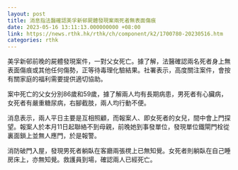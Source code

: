 ```yaml
---
layout: post
title: 消息指法醫確認美孚新邨屍體發現案兩死者無表面傷痕
date: 2023-05-16 13:11:13.000000000 +08:00
link: https://news.rthk.hk/rthk/ch/component/k2/1700780-20230516.htm
categories: rthk
---
```


美孚新邨前晚的屍體發現案件，一對父女死亡。據了解，法醫確認兩名死者身上無表面傷痕或其他任何傷勢，正等待毒理化驗結果。社署表示，高度關注案件，會按有關家庭的福利需要提供適切協助。

案中死亡的父女分別86歲和59歲，據了解兩人均有長期病患，男死者有心臟病，女死者有嚴重糖尿病，右腳截肢，兩人均行動不便。

消息表示，兩人平日主要是互相照顧，而報案人、即女死者的女兒，間中會上門探望。報案人於本月11日起聯絡不到母親，前晚她到事發單位，發現單位鐵閘門栓從裏面鎖上並無人應門，於是報警。

消防破門入屋，發現男死者躺臥在客廳兩張櫈上已無知覺。女死者則躺臥在自己睡房床上，亦無知覺。救護員到場，確認兩人已經死亡。
